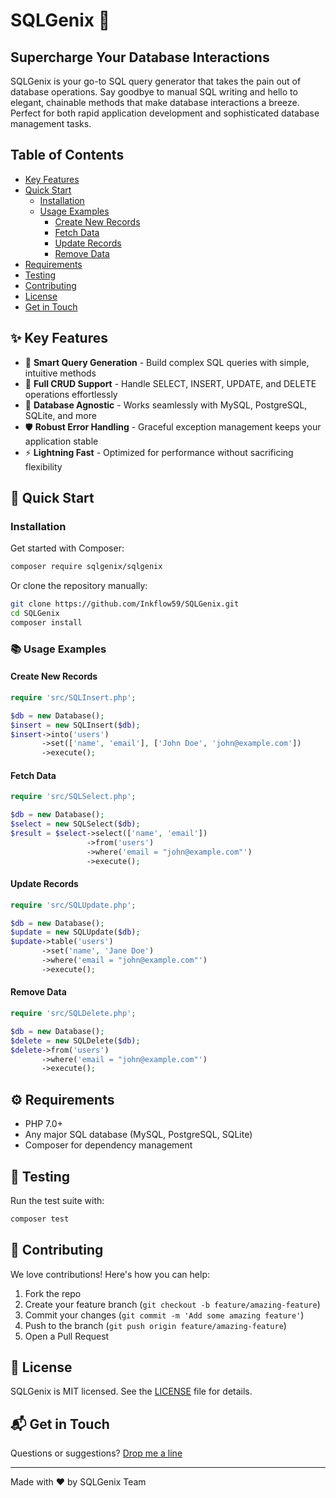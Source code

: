 # SQLGenix 🚀

## Supercharge Your Database Interactions
SQLGenix is your go-to SQL query generator that takes the pain out of database operations. Say goodbye to manual SQL writing and hello to elegant, chainable methods that make database interactions a breeze. Perfect for both rapid application development and sophisticated database management tasks.

## Table of Contents
- [Key Features](#key-features)
- [Quick Start](#quick-start)
  - [Installation](#installation)
  - [Usage Examples](#usage-examples)
    - [Create New Records](#create-new-records)
    - [Fetch Data](#fetch-data)
    - [Update Records](#update-records)
    - [Remove Data](#remove-data)
- [Requirements](#requirements)
- [Testing](#testing)
- [Contributing](#contributing)
- [License](#license)
- [Get in Touch](#get-in-touch)

## ✨ Key Features
- 🎯 **Smart Query Generation** - Build complex SQL queries with simple, intuitive methods
- 🔄 **Full CRUD Support** - Handle SELECT, INSERT, UPDATE, and DELETE operations effortlessly
- 🔌 **Database Agnostic** - Works seamlessly with MySQL, PostgreSQL, SQLite, and more
- 🛡️ **Robust Error Handling** - Graceful exception management keeps your application stable
- ⚡ **Lightning Fast** - Optimized for performance without sacrificing flexibility

## 🚀 Quick Start

### Installation
Get started with Composer:
```bash
composer require sqlgenix/sqlgenix
```

Or clone the repository manually:
```bash
git clone https://github.com/Inkflow59/SQLGenix.git
cd SQLGenix
composer install
```

### 📚 Usage Examples

#### Create New Records
```php
require 'src/SQLInsert.php';

$db = new Database();
$insert = new SQLInsert($db);
$insert->into('users')
       ->set(['name', 'email'], ['John Doe', 'john@example.com'])
       ->execute();
```

#### Fetch Data
```php
require 'src/SQLSelect.php';

$db = new Database();
$select = new SQLSelect($db);
$result = $select->select(['name', 'email'])
                 ->from('users')
                 ->where('email = "john@example.com"')
                 ->execute();
```

#### Update Records
```php
require 'src/SQLUpdate.php';

$db = new Database();
$update = new SQLUpdate($db);
$update->table('users')
       ->set('name', 'Jane Doe')
       ->where('email = "john@example.com"')
       ->execute();
```

#### Remove Data
```php
require 'src/SQLDelete.php';

$db = new Database();
$delete = new SQLDelete($db);
$delete->from('users')
       ->where('email = "john@example.com"')
       ->execute();
```

## ⚙️ Requirements
- PHP 7.0+
- Any major SQL database (MySQL, PostgreSQL, SQLite)
- Composer for dependency management

## 🧪 Testing
Run the test suite with:
```bash
composer test
```

## 🤝 Contributing
We love contributions! Here's how you can help:

1. Fork the repo
2. Create your feature branch (`git checkout -b feature/amazing-feature`)
3. Commit your changes (`git commit -m 'Add some amazing feature'`)
4. Push to the branch (`git push origin feature/amazing-feature`)
5. Open a Pull Request

## 📄 License
SQLGenix is MIT licensed. See the [LICENSE](LICENSE) file for details.

## 📬 Get in Touch
Questions or suggestions? [Drop me a line](mailto:tomcucherosset@hotmail.fr)

---
Made with ❤️ by SQLGenix Team